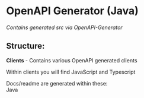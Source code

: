 # OpenAPI Generator (Java)
*Contains generated src via OpenAPI-Generator*

## Structure:
**Clients** - Contains various OpenAPI generated clients  

Within clients you will find JavaScript and Typescript

Docs/readme are generated within these:  
Java



